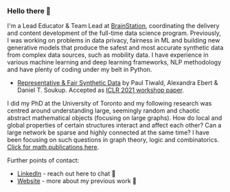 ### Hello there 👋

<!--
**danieltsoukup/danieltsoukup** is a ✨ _special_ ✨ repository because its `README.md` (this file) appears on your GitHub profile.

Here are some ideas to get you started:

- 🔭 I’m currently working on ...
- 🌱 I’m currently learning ...
- 👯 I’m looking to collaborate on ...
- 🤔 I’m looking for help with ...
- 💬 Ask me about ...
- 📫 How to reach me: ...
- 😄 Pronouns: ...
- ⚡ Fun fact: ...
-->


I'm a Lead Educator & Team Lead at [BrainStation](https://brainstation.io/), coordinating the delivery and content development of the full-time data science program. Previously, I was working on problems in data privacy, fairness in ML and building new generative models that produce the safest and most accurate synthetic data from complex data sources, such as mobility data. I have experience in various machine learning and deep learning frameworks, NLP methodology and have plenty of coding under my belt in Python. 

- [Representative & Fair Synthetic Data](https://arxiv.org/abs/2104.03007) by Paul Tiwald, Alexandra Ebert & Daniel T. Soukup. Accepted as [ICLR 2021 workshop paper](https://sdg-quality-privacy-bias.github.io/).

I did my PhD at the University of Toronto and my following research was centred around understanding large, seemingly random and chaotic abstract mathematical objects (focusing on large graphs). How do local and global properties of certain structures interact and affect each other? Can a large network be sparse and highly connected at the same time? I have been focusing on such questions in graph theory, logic and combinatorics. [Click for math publications here](https://danieltsoukup.github.io/academic/pub.xhtml).

Further points of contact:
- [LinkedIn](https://www.linkedin.com/in/danieltsoukup/) - reach out here to chat 💬
- [Website](https://danieltsoukup.github.io/) - more about my previous work 🤔
